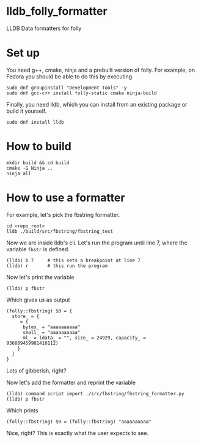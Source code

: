 # lldb_folly_formatter
LLDB Data formatters for folly 

# Set up

You need g++, cmake, ninja and a prebuilt version of folly. For example, on Fedora you should be able to do this by executing

```
sudo dnf groupinstall "Development Tools" -y
sudo dnf gcc-c++ install folly-static cmake ninja-build
```

Finally, you need lldb, which you can install from an existing package or build it yourself.

```
sudo dnf install lldb
```

# How to build

```
mkdir build && cd build
cmake -G Ninja ..
ninja all
```

# How to use a formatter

For example, let's pick the fbstring formatter.

```
cd <repo_root>
lldb ./build/src/fbstring/fbstring_test 
```

Now we are inside lldb's cli. Let's run the program until line 7, where the variable `fbstr` is defined.

```
(lldb) b 7     # this sets a breakpoint at line 7
(lldb) r       # this run the program
```

Now let's print the variable

```
(lldb) p fbstr
```

Which gives us as output

```
(folly::fbstring) $0 = {
  store_ = {
     = {
      bytes_ = "aaaaaaaaaa"
      small_ = "aaaaaaaaaa"
      ml_ = (data_ = "", size_ = 24929, capacity_ = 936889459981410112)
    }
  }
}
```

Lots of gibberish, right?

Now let's add the formatter and reprint the variable

```
(lldb) command script import ./src/fbstring/fbstring_formatter.py
(lldb) p fbstr
```

Which prints

```
(folly::fbstring) $0 = (folly::fbstring) "aaaaaaaaaa"
```

Nice, right? This is exactly what the user expects to see.




